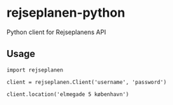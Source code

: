 # rejseplanen-python
Python client for Rejseplanens API

## Usage
```
import rejseplanen

client = rejseplanen.Client('username', 'password')

client.location('elmegade 5 københavn')
```
